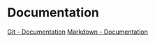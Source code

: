 # Documentation
[Git - Documentation](https://git-scm.com/doc)
[Markdown - Documentation](https://guides.github.com/features/mastering-markdown)

